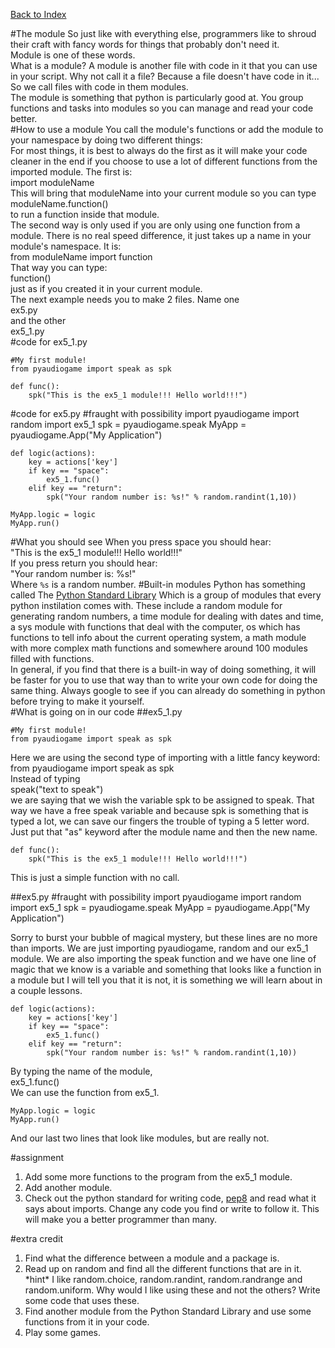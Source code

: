 <title>lesson 5: No, I didn't say my jewels -- Basic Tutorial</title>

[Back to Index](index.html)

#The module
So just like with everything else, programmers like to shroud their craft with fancy words for things that probably don't need it.  
Module is one of these words.  
What is a module? A module is another file with code in it that you can use in your script. Why not call it a file? Because a file doesn't have code in it...  
So we call files with code in them modules.  
The module is something that python is particularly good at. You group functions and tasks into modules so you can manage and read your code better.  
#How to use a module
You call the module's functions or add the module to your namespace by doing two different things:  
For most things, it is best to always do the first as it will make your code cleaner in the end if you choose to use a lot of different functions from the imported module. The first is:  
import moduleName  
This will bring that moduleName into your current module so you can type  
moduleName.function()  
to run a function inside that module.  
The second way is only used if you are only using one function from a module. There is no real speed difference, it just takes up a name in your module's namespace. It is:  
from moduleName import function  
That way you can type:  
function()  
just as if you created it in your current module.  
The next example needs you to make 2 files. Name one  
ex5.py  
and the other  
ex5_1.py  
#code for ex5_1.py

	#My first module!
	from pyaudiogame import speak as spk
	
	def func():
		spk("This is the ex5_1 module!!! Hello world!!!")

#code for ex5.py
	#fraught with possibility
	import pyaudiogame
	import random
	import ex5_1
	spk = pyaudiogame.speak
	MyApp = pyaudiogame.App("My Application")
	
	def logic(actions):
		key = actions['key']
		if key == "space":
			ex5_1.func()
		elif key == "return":
			spk("Your random number is: %s!" % random.randint(1,10))
	
	MyApp.logic = logic
	MyApp.run()

#What you should see
When you press space you should hear:  
"This is the ex5_1 module!!! Hello world!!!"  
If you press return you should hear:  
"Your random number is: %s!"  
Where `%s` is a random number.
#Built-in modules
Python has something called The
[Python Standard Library](https://docs.python.org/2/library/)
Which is a group of modules that every python instilation comes with. These include a random module for generating random numbers, a time module for dealing with dates and time, a sys module with functions that deal with the computer, os which has functions to tell info about the current operating system, a math module with more complex math functions and somewhere around 100 modules filled with functions.  
In general, if you find that there is a built-in way of doing something, it will be faster for you to use that way than to write your own code for doing the same thing. Always google to see if you can already do something in python before trying to make it yourself.  
#What is going on in our code
##ex5_1.py

	#My first module!
	from pyaudiogame import speak as spk

Here we are using the second type of importing with a little fancy keyword:  
from pyaudiogame import speak as spk  
Instead of typing  
speak("text to speak")  
we are saying that we wish the variable spk to be assigned to speak. That way we have a free speak variable and because spk is something that is typed a lot, we can save our fingers the trouble of typing a 5 letter word. Just put that "as" keyword after the module name and then the new name.  

	def func():
		spk("This is the ex5_1 module!!! Hello world!!!")

This is just a simple function with no call.

##ex5.py
	#fraught with possibility
	import pyaudiogame
	import random
	import ex5_1
	spk = pyaudiogame.speak
	MyApp = pyaudiogame.App("My Application")

Sorry to burst your bubble of magical mystery, but these lines are no more than imports. We are just importing pyaudiogame, random and our ex5_1 module. We are also importing the speak function and we have one line of magic that we know is a variable and something that looks like a function in a module but I will tell you that it is not, it is something we will learn about in a couple lessons.  

	def logic(actions):
		key = actions['key']
		if key == "space":
			ex5_1.func()
		elif key == "return":
			spk("Your random number is: %s!" % random.randint(1,10))

By typing the name of the module,  
ex5_1.func()  
We can use the function from ex5_1.  

	MyApp.logic = logic
	MyApp.run()

And our last two lines that look like modules, but are really not.  

#assignment
1. Add some more functions to the program from the ex5_1 module.
2. Add another module.
3. Check out the python standard for writing code,
[pep8](https://www.python.org/dev/peps/pep-0008/)
and read what it says about imports. Change any code you find or write to follow it. This will make you a better programmer than many.

#extra credit
1. Find what the difference between a module and a package is.
2. Read up on random and find all the different functions that are in it. \*hint\* I like random.choice, random.randint, random.randrange and random.uniform. Why would I like using these and not the others? Write some code that uses these.
3. Find another module from the Python Standard Library  and use some functions from it in your code.
4. Play some games.
